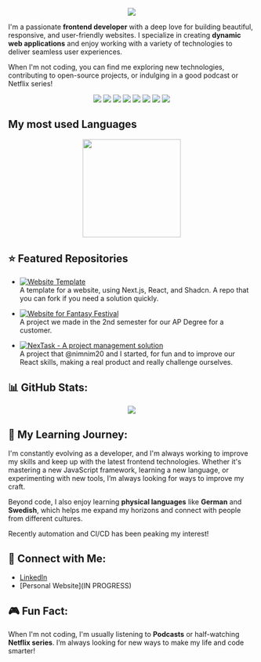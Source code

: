 <p align="center">
  <img src="https://capsule-render.vercel.app/api?type=waving&color=gradient&height=100&section=header&text=Hey%20there,%20I'm%20Simon!%20👋&fontSize=30&fontColor=ffffff" />
</p>

I'm a passionate **frontend developer** with a deep love for building beautiful, responsive, and user-friendly websites. I specialize in creating **dynamic web applications** and enjoy working with a variety of technologies to deliver seamless user experiences. 

When I'm not coding, you can find me exploring new technologies, contributing to open-source projects, or indulging in a good podcast or Netflix series!

<p align="center">
  <img src="https://img.shields.io/badge/-JavaScript-F7DF1E?style=flat&logo=javascript&logoColor=black" />
  <img src="https://img.shields.io/badge/-TypeScript-3178C6?style=flat&logo=typescript&logoColor=white" />
  <img src="https://img.shields.io/badge/-React-61DAFB?style=flat&logo=react&logoColor=black" />
  <img src="https://img.shields.io/badge/-Vue.js-4FC08D?style=flat&logo=vue.js&logoColor=white" />
  <img src="https://img.shields.io/badge/-Node.js-339933?style=flat&logo=node.js&logoColor=white" />
  <img src="https://img.shields.io/badge/-Tailwind_CSS-06B6D4?style=flat&logo=tailwind-css&logoColor=white" />
  <img src="https://img.shields.io/badge/-Bootstrap-7952B3?style=flat&logo=bootstrap&logoColor=white" />
  <img src="https://img.shields.io/badge/-SCSS-CC6699?style=flat&logo=sass&logoColor=white" />
</p>


## My most used Languages
<p align="center">
  <a href="https://github.com/anuraghazra/convoychat">
    <img height="200" src="https://github-readme-stats.vercel.app/api/top-langs?username=Sinyedu&theme=radical&layout=compact&langs_count=12&card_width=320" />
  </a>
</p>


## ⭐ Featured Repositories

- [![Website Template](https://img.shields.io/badge/Website_Template-F0F0F0?style=flat&logo=github&logoColor=black)](https://github.com/Sinyedu/template-warcraft)  
   A template for a website, using Next.js, React, and Shadcn. A repo that you can fork if you need a solution quickly.

- [![Website for Fantasy Festival](https://img.shields.io/badge/Website_for_Fantasy_Festival-F0F0F0?style=flat&logo=github&logoColor=black)](https://github.com/Sinyedu/Fantasy-Festival)  
  A project we made in the 2nd semester for our AP Degree for a customer.

- [![NexTask - A project management solution](https://img.shields.io/badge/NexTask_A_project_management_solution-F0F0F0?style=flat&logo=github&logoColor=black)](https://github.com/NimNim20/NexTask)  
 A project that @nimnim20 and I started, for fun and to improve our React skills, making a real product and really challenge ourselves. 



## 📊 GitHub Stats:
<p align="center">
  <img src="https://github-readme-stats.vercel.app/api?username=Sinyedu&show_icons=true&hide_title=true&count_private=true" />
</p>



## 🌱 My Learning Journey:
I'm constantly evolving as a developer, and I'm always working to improve my skills and keep up with the latest frontend technologies. Whether it's mastering a new JavaScript framework, learning a new language, or experimenting with new tools, I’m always looking for ways to improve my craft.

Beyond code, I also enjoy learning **physical languages** like **German** and **Swedish**, which helps me expand my horizons and connect with people from different cultures.

Recently automation and CI/CD has been peaking my interest!


## 🔗 Connect with Me:
- [LinkedIn](https://www.linkedin.com/in/simonnyblom/)
- [Personal Website](IN PROGRESS)

## 🎮 Fun Fact:
When I'm not coding, I'm usually listening to **Podcasts** or half-watching **Netflix series**. I’m always looking for new ways to make my life and code smarter!

